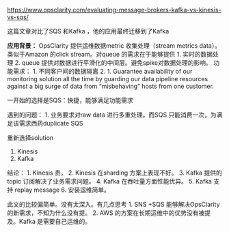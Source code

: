 


https://www.opsclarity.com/evaluating-message-brokers-kafka-vs-kinesis-vs-sqs/

这篇文章对比了SQS 和Kafka ，他的应用最终迁移到了Kafka

**应用背景：** 
OpsClarity 提供运维数据metric 收集处理（stream metrics data）。类似于Amazon 的click stream。对queue 的需求在于能够提供
	1. 实时的数据处理
	2. queue 提供对数据进行平滑化的中间层。避免spike对数据处理的影响。
功能需求：
	1. 不同客户间的数据隔离
	2. 1.  Guarantee availability of our monitoring solution all the time by guarding our data pipeline resources against a big surge of data from “misbehaving” hosts from one customer.

一开始的选择是SQS：快捷，能够满足功能需求

遇到的问题：
	1. 业务要求对raw data 进行多重处理。而SQS 只能消费一次，为满足该需求西药duplicate SQS


重新选择solution
1. Kinesis
2. Kafka

结论：
	1. Kinesis 贵，
	2. Kinesis 在sharding 方案上表现不好。
	3. Kafka 提供的topic 订阅解决了业务需求问题。
	4. Kafka 在吞吐量方面性能优异。
	5. Kafka 支持 replay message
	6. 安装运维简单。


此文的比较偏简单。没有太深入。有几点思考
	1. SNS +SQS 能够解决OpsClarity 的新需求，不知为什么没有提。
	2. AWS 的方案在长期运维中的优势没有被提及。Kafka 是需要自己运维的。
	


<!--stackedit_data:
eyJoaXN0b3J5IjpbMTgwODA4NjAyNCwxNDQ0MDM5MDA3LDE3OD
I3MDEzNjUsLTExNDgyOTIxMzBdfQ==
-->